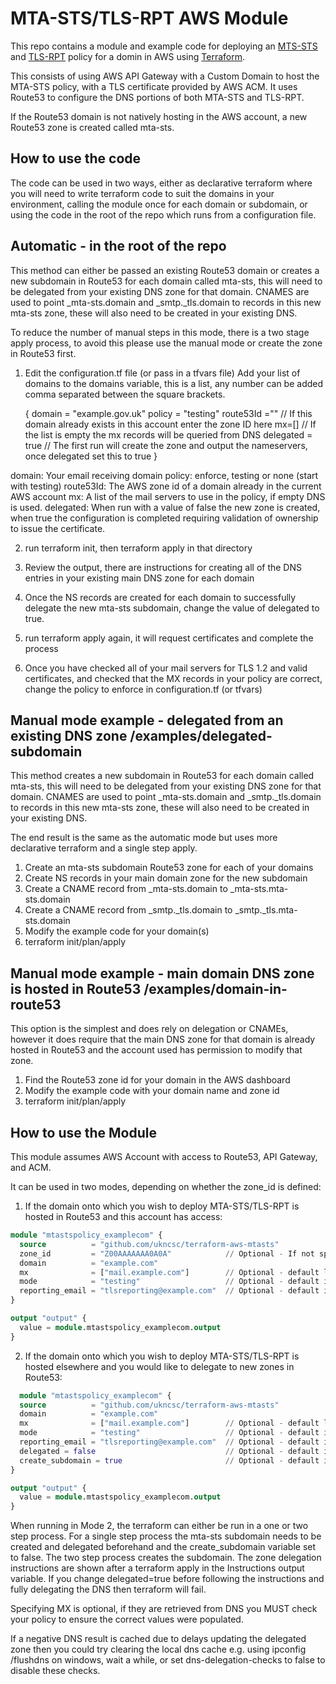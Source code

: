 # MTA-STS/TLS-RPT AWS Module

This repo contains a module and example code for deploying an [MTS-STS](https://tools.ietf.org/html/rfc8461) and [TLS-RPT](https://tools.ietf.org/html/rfc8460) policy for a domin in AWS using [Terraform](https://www.terraform.io/).

This consists of using AWS API Gateway with a Custom Domain to host the MTA-STS policy, with a TLS certificate provided by AWS ACM. It uses Route53 to configure the DNS portions of both MTA-STS and TLS-RPT.

If the Route53 domain is not natively hosting in the AWS account, a new Route53 zone is created called mta-sts.<domain>

## How to use the code

The code can be used in two ways, either as declarative terraform where you will need to write terraform code to suit the domains in your environment, calling the module once for each domain or subdomain, or using the code in the root of the repo which runs from a configuration file.


## Automatic - in the root of the repo

This method can either be passed an existing Route53 domain or creates a new subdomain in Route53 for each domain called mta-sts, this will need to be delegated from your existing DNS zone for that domain.
CNAMES are used to point _mta-sts.domain and _smtp._tls.domain to records in this new mta-sts zone, these will also need to be created in your existing DNS.

To reduce the number of manual steps in this mode, there is a two stage apply process, to avoid this please use the manual mode or create the zone in Route53 first.

1) Edit the configuration.tf file (or pass in a tfvars file)
   Add your list of domains to the domains variable, this is a list, any number can be added comma separated between the square brackets.
  
    {
      domain = "example.gov.uk"
      policy = "testing"
      route53Id ="" // If this domain already exists in this account enter the zone ID here
      mx=[] // If the list is empty the mx records will be queried from DNS
      delegated = true // The first run will create the zone and output the nameservers, once delegated set this to true
    }

  domain: Your email receiving domain
  policy: enforce, testing or none (start with testing)
  route53Id: The AWS zone id of a domain already in the current AWS account
  mx: A list of the mail servers to use in the policy, if empty DNS is used.
  delegated: When run with a value of false the new zone is created, when true the configuration is completed requiring validation of ownership to issue the certificate.

   

2) run terraform init, then terraform apply in that directory
   
3) Review the output, there are instructions for creating all of the DNS entries in your existing main DNS zone for each domain

4) Once the NS records are created for each domain to successfully delegate the new mta-sts subdomain, change the value of delegated to true.
   
5) run terraform apply again, it will request certificates and complete the process
   
6) Once you have checked all of your mail servers for TLS 1.2 and valid certificates, and checked that the MX records in your policy are correct, change the policy to enforce in configuration.tf (or tfvars)
   
## Manual mode example - delegated from an existing DNS zone /examples/delegated-subdomain

This method creates a new subdomain in Route53 for each domain called mta-sts, this will need to be delegated from your existing DNS zone for that domain.
CNAMES are used to point _mta-sts.domain and _smtp._tls.domain to records in this new mta-sts zone, these will also need to be created in your existing DNS.

The end result is the same as the automatic mode but uses more declarative terraform and a single step apply.

1) Create an mta-sts subdomain Route53 zone for each of your domains
2) Create NS records in your main domain zone for the new subdomain
3) Create a CNAME record from _mta-sts.domain to _mta-sts.mta-sts.domain
4) Create a CNAME record from _smtp._tls.domain to _smtp._tls.mta-sts.domain
5) Modify the example code for your domain(s)
6) terraform init/plan/apply


## Manual mode example - main domain DNS zone is hosted in Route53 /examples/domain-in-route53

This option is the simplest and does rely on delegation or CNAMEs, however it does require that the main DNS zone for that domain is already hosted in Route53 and the account used has permission to modify that zone.

1) Find the Route53 zone id for your domain in the AWS dashboard
2) Modify the example code with your domain name and zone id
3) terraform init/plan/apply


## How to use the Module

This module assumes AWS Account with access to Route53, API Gateway, and ACM.

It can be used in two modes, depending on whether the zone_id is defined:

1) If the domain onto which you wish to deploy MTA-STS/TLS-RPT is hosted in Route53 and this account has access:

```terraform
module "mtastspolicy_examplecom" {
  source          = "github.com/ukncsc/terraform-aws-mtasts"
  zone_id         = "Z00AAAAAAA0A0A"            // Optional - If not specified then it will run in mode 2
  domain          = "example.com"
  mx              = ["mail.example.com"]        // Optional - default looks up MX records for the domain in DNS 
  mode            = "testing"                   // Optional - default is testing
  reporting_email = "tlsreporting@example.com"  // Optional - default is no TLS-RPT record
}

output "output" {
  value = module.mtastspolicy_examplecom.output
}
```

2) If the domain onto which you wish to deploy MTA-STS/TLS-RPT is hosted elsewhere and you would like to delegate to new zones in Route53:
   
```terraform
  module "mtastspolicy_examplecom" {
  source          = "github.com/ukncsc/terraform-aws-mtasts"
  domain          = "example.com"
  mx              = ["mail.example.com"]        // Optional - default looks up MX records for the domain in DNS 
  mode            = "testing"                   // Optional - default is testing
  reporting_email = "tlsreporting@example.com"  // Optional - default is no TLS-RPT record
  delegated = false                             // Optional - default is false. Change this to true once the new zones are delegated from your domain
  create_subdomain = true                       // Optional - default is true. Change to false if creating the mta-sts zone manually, allows single step apply.
}

output "output" {
  value = module.mtastspolicy_examplecom.output
}
```
When running in Mode 2, the terraform can either be run in a one or two step process.
For a single step process the mta-sts subdomain needs to be created and delegated beforehand and the create_subdomain variable set to false.
The two step process creates the subdomain. The zone delegation instructions are shown after a terraform apply in the Instructions output variable.
If you change delegated=true before following the instructions and fully delegating the DNS then terraform will fail.

Specifying MX is optional, if they are retrieved from DNS you MUST check your policy to ensure the correct values were populated.

If a negative DNS result is cached due to delays updating the delegated zone then you could try clearing the local dns cache e.g. using ipconfig /flushdns on windows, wait a while, or set dns-delegation-checks to false to disable these checks.

